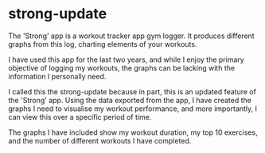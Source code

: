 # strong-update
The 'Strong' app is a workout tracker app gym logger. It produces different graphs from this log, charting elements of your workouts. 

I have used this app for the last two years, and while I enjoy the primary objective of logging my workouts, the graphs can be lacking with the information I personally need.

I called this the strong-update because in part, this is an updated feature of the 'Strong' app. Using the data exported from the app, I have created the graphs I need to visualise my workout performance, and more importantly, I can view this over a specific period of time.

The graphs I have included show my workout duration, my top 10 exercises, and the number of different workouts I have completed.
